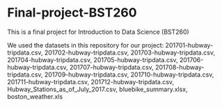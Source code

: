# Final-project-BST260

This is a final project for Introduction to Data Science (BST260)

We used the datasets in this repository for our project: 
201701-hubway-tripdata.csv,
201702-hubway-tripdata.csv,
201703-hubway-tripdata.csv,
201704-hubway-tripdata.csv,
201705-hubway-tripdata.csv,
201706-hubway-tripdata.csv,
201707-hubway-tripdata.csv,
201708-hubway-tripdata.csv,
201709-hubway-tripdata.csv,
201710-hubway-tripdata.csv,
201711-hubway-tripdata.csv,
201712-hubway-tripdata.csv,
Hubway_Stations_as_of_July_2017.csv,
bluebike_summary.xlsx,
boston_weather.xls
